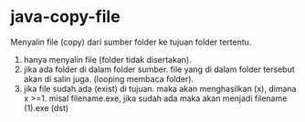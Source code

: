 # java-copy-file
Menyalin file (copy) dari sumber folder ke tujuan folder tertentu.
1. hanya menyalin file (folder tidak disertakan).
2. jika ada folder di dalam folder sumber. file yang di dalam folder tersebut akan di salin juga. (looping membaca folder).
3. jika file sudah ada (exist) di tujuan. maka akan menghasilkan (x), dimana x >=1. misal filename.exe, jika sudah ada maka akan menjadi filename (1).exe (dst)
